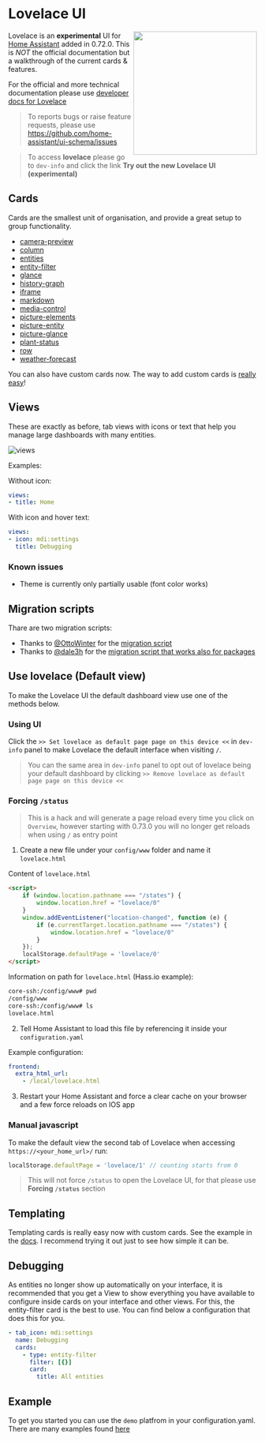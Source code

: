# Lovelace UI 

<img align="right" height="250px" src="https://user-images.githubusercontent.com/7738048/41777567-6f8caa1a-7634-11e8-8ff4-a0589240d724.png">

Lovelace is an **experimental** UI for [Home Assistant](https://www.home-assistant.io/) added in 0.72.0. This is *NOT* the official documentation but a walkthrough of the current cards & features.

For the official and more technical documentation please use [developer docs for Lovelace](https://developers.home-assistant.io/docs/en/lovelace_index.html)

> To reports bugs or raise feature requests, please use https://github.com/home-assistant/ui-schema/issues

> To access **lovelace** please go to `dev-info` and click the link **Try out the new Lovelace UI (experimental)** 

## Cards
Cards are the smallest unit of organisation, and provide a great setup to group functionality. 

- [camera-preview](card-camera-preview.md)
- [column](card-column.md)
- [entities](card-entities.md)
- [entity-filter](card-entity-filter.md)
- [glance](card-glance.md)
- [history-graph](card-history-graph.md)
- [iframe](card-iframe.md)
- [markdown](card-markdown.md)
- [media-control](card-media-control.md)
- [picture-elements](card-picture-elements.md)
- [picture-entity](card-picture-entity.md)
- [picture-glance](card-picture-glance.md)
- [plant-status](card-plant-status.md)
- [row](card-row.md)
- [weather-forecast](card-weather-forecast.md)

You can also have custom cards now. The way to add custom cards is [really easy](https://developers.home-assistant.io/docs/en/lovelace_custom_card.html)!

## Views
These are exactly as before, tab views with icons or text that help you manage large dashboards with many entities. 

![views](https://user-images.githubusercontent.com/7738048/41777460-0c432b6e-7634-11e8-8738-ca078a552d06.gif)

Examples:

Without icon:
```yaml
views:
- title: Home
```

With icon and hover text:
```yaml
views:
- icon: mdi:settings
  title: Debugging
```

### Known issues

- Theme is currently only partially usable (font color works)

## Migration scripts

Thare are two migration scripts:

- Thanks to [@OttoWinter](https://github.com/OttoWinter) for the [migration script](https://gist.github.com/OttoWinter/730383148041824bc47786ea292572f8)
- Thanks to [@dale3h](https://github.com/dale3h) for the [migration script that works also for packages](https://github.com/dale3h/python-lovelace)


## Use lovelace (Default view)

To make the Lovelace UI the default dashboard view use one of the methods below.

### Using UI

Click the `>> Set lovelace as default page page on this device <<` in `dev-info` panel to make Lovelace the default interface when visiting `/`. 

> You can the same area in `dev-info` panel to opt out of lovelace being your default dashboard by clicking `>> Remove lovelace as default page page on this device <<`

### Forcing `/status`

> This is a hack and will generate a page reload every time you click on `Overview`, however starting with 0.73.0 you will no longer get reloads when using `/` as entry point


1. Create a new file under your `config/www` folder and name it `lovelace.html`

Content of `lovelace.html`

```html
<script>
    if (window.location.pathname === "/states") {
        window.location.href = "lovelace/0"
    }
    window.addEventListener("location-changed", function (e) {
        if (e.currentTarget.location.pathname === "/states") {
            window.location.href = "lovelace/0"
        }
    });
    localStorage.defaultPage = 'lovelace/0'
</script>
```

Information on path for `lovelace.html` (Hass.io example):

```bash
core-ssh:/config/www# pwd
/config/www
core-ssh:/config/www# ls 
lovelace.html
```

2. Tell Home Assistant to load this file by referencing it inside your `configuration.yaml`

Example configuration:

```yaml
frontend:
  extra_html_url:
    - /local/lovelace.html
```

3. Restart your Home Assistant and force a clear cache on your browser and a few force reloads on IOS app

### Manual javascript

To make the default view the second tab of Lovelace when accessing `https://<your_home_url>/` run:

```js
localStorage.defaultPage = 'lovelace/1' // counting starts from 0
```

> This will not force `/status` to open the Lovelace UI, for that please use **Forcing `/status`** section

## Templating
Templating cards is really easy now with custom cards. See the example in the [docs](https://developers.home-assistant.io/docs/en/lovelace_custom_card.html#defining-your-card). I recommend trying it out just to see how simple it can be.

## Debugging
As entities no longer show up automatically on your interface, it is recommended that you get a View to show everything you have available to configure inside cards on your interface and other views. For this, the entity-filter card is the best to use. You can find below a configuration that does this for you. 

```yaml
- tab_icon: mdi:settings
  name: Debugging
  cards:
    - type: entity-filter
      filter: [{}]
      card:
        title: All entities
```

## Example
To get you started you can use the `demo` platfrom in your configuration.yaml. There are many examples found [here](https://github.com/home-assistant/ui-schema/blob/master/dev_repo_test_config)
